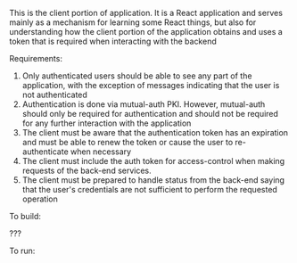 This is the client portion of application.  It is a React application and
serves mainly as a mechanism for learning some React things, but also for
understanding how the client portion of the application obtains and uses
a token that is required when interacting with the backend

Requirements:
1. Only authenticated users should be able to see any part of the application,
with the exception of messages indicating that the user is not authenticated
2. Authentication is done via mutual-auth PKI.  However, mutual-auth should
only be required for authentication and should not be required for any further
interaction with the application
3. The client must be aware that the authentication token has an expiration
and must be able to renew the token or cause the user to re-authenticate when
necessary
4. The client must include the auth token for access-control when making requests of
the back-end services.
5. The client must be prepared to handle status from the back-end saying that
the user's credentials are not sufficient to perform the requested operation


To build:

???

To run: